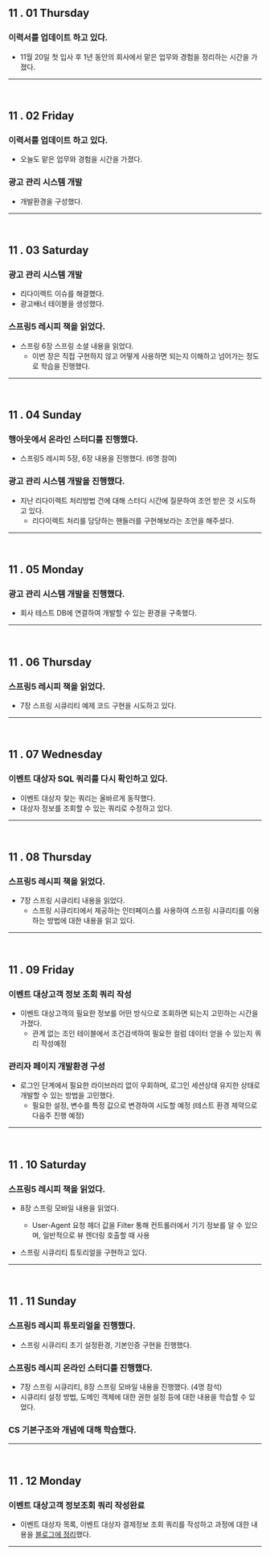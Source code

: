 
## 11 . 01 Thursday

### 이력서를 업데이트 하고 있다.

+ 11월 20일 첫 입사 후 1년 동안의 회사에서 맡은 업무와 경험을 정리하는 시간을 가졌다.

---
<br>

## 11 . 02 Friday

### 이력서를 업데이트 하고 있다.

+ 오늘도 맡은 업무와 경험을 시간을 가졌다.

### 광고 관리 시스템 개발

+ 개발환경을 구성했다.

---
<br>

## 11 . 03 Saturday

### 광고 관리 시스템 개발

+ 리다이렉트 이슈를 해결했다.
+ 광고배너 테이블을 생성했다.

### 스프링5 레시피 책을 읽었다.

+ 스프링 6장 스프링 소셜 내용을 읽었다.
    + 이번 장은 직접 구현하지 않고 어떻게 사용하면 되는지 이해하고 넘어가는 정도로 학습을 진행했다.

---
<br>

## 11 . 04 Sunday

### 행아웃에서 온라인 스터디를 진행했다.

+ 스프링5 레시피 5장, 6장 내용을 진행했다. (6명 참여)

### 광고 관리 시스템 개발을 진행했다.

+ 지난 리다이렉트 처리방법 건에 대해 스터디 시간에 질문하여 조언 받은 것 시도하고 있다.
    + 리다이렉트 처리를 담당하는 핸들러를 구현해보라는 조언을 해주셨다.

---
<br>

## 11 . 05 Monday

### 광고 관리 시스템 개발을 진행했다.

+ 회사 테스트 DB에 연결하여 개발할 수 있는 환경을 구축했다.

---
<br>

## 11 . 06 Thursday

### 스프링5 레시피 책을 읽었다.

+ 7장 스프링 시큐리티 예제 코드 구현을 시도하고 있다.

---
<br>

## 11 . 07 Wednesday

### 이벤트 대상자 SQL 쿼리를 다시 확인하고 있다.

+ 이벤트 대상자 찾는 쿼리는 올바르게 동작했다.
+ 대상자 정보를 조회할 수 있는 쿼리로 수정하고 있다.

---
<br>

## 11 . 08 Thursday

### 스프링5 레시피 책을 읽었다.

+ 7장 스프링 시큐리티 내용을 읽었다.
    + 스프링 시큐리티에서 제공하는 인터페이스를 사용하여 스프링 시큐리티를 이용하는 방법에 대한 내용을 읽고 있다.
    
---
<br>

## 11 . 09 Friday

### 이벤트 대상고객 정보 조회 쿼리 작성

+ 이벤트 대상고객의 필요한 정보를 어떤 방식으로 조회하면 되는지 고민하는 시간을 가졌다.
    + 관계 없는 조인 테이블에서 조건검색하여 필요한 컬럼 데이터 얻을 수 있는지 쿼리 작성예정
    
### 관리자 페이지 개발환경 구성

+ 로그인 단계에서 필요한 라이브러리 없이 우회하며, 로그인 세션상태 유지한 상태로 개발할 수 있는 방법을 고민했다.
    + 필요한 설정, 변수를 특정 값으로 변경하여 시도할 예정 (테스트 환경 제약으로 다음주 진행 예정)

---
<br>

## 11 . 10 Saturday

### 스프링5 레시피 책을 읽었다.

+ 8장 스프링 모바일 내용을 읽었다.
    + User-Agent 요청 헤더 값을 Filter 통해 컨트롤러에서 기기 정보를 알 수 있으며, 일반적으로 뷰 렌더링 호출할 때 사용
    
+ 스프링 시큐리티 튜토리얼을 구현하고 있다.

---
<br>

## 11 . 11 Sunday

### 스프링5 레시피 튜토리얼을 진행했다.

+ 스프링 시큐리티 초기 설정환경, 기본인증 구현을 진행했다.

### 스프링5 레시피 온라인 스터디를 진행했다.

+ 7장 스프링 시큐리티, 8장 스프링 모바일 내용을 진행했다. (4명 참석)
+ 시큐리티 설정 방법, 도메인 객체에 대한 권한 설정 등에 대한 내용을 학습할 수 있었다.

### CS 기본구조와 개념에 대해 학습했다.

---
<br>

## 11 . 12 Monday

### 이벤트 대상고객 정보조회 쿼리 작성완료

+ 이벤트 대상자 목록, 이벤트 대상자 결제정보 조회 쿼리를 작성하고 과정에 대한 내용을 [블로그에 정리](http://wjjeong.tistory.com/16)했다.

---
<br>